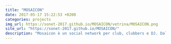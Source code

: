 ```yaml
---
title: "MOSAICON"
date: 2017-05-17 15:22:53 +0200
categories: projects
img_url: https://sonet-2017.github.io/MOSAICON/vetrina/MOSAICON.png
site_url: "https://sonet-2017.github.io/MOSAICON/"
description: "Mosaicon è un social network per club, clubbers e DJ. Dallo studio allo stage, puoi diventare il regista del dancefloor o rivivere le esperienze di tutte le notti techno della timeline!"
---
```


